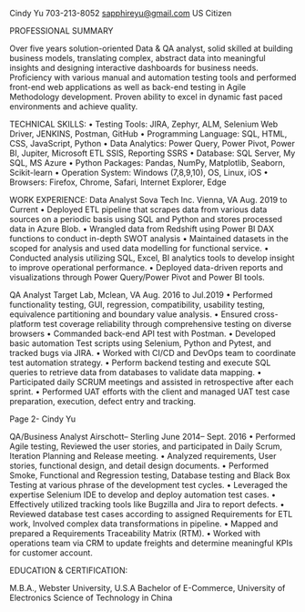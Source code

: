 Cindy Yu
703-213-8052
sapphireyu@gmail.com
US Citizen 


PROFESSIONAL SUMMARY

Over five years solution-oriented Data & QA analyst, solid skilled at building business models, translating complex, abstract data into meaningful insights and designing interactive dashboards for business needs. Proficiency with various manual and automation testing tools and performed front-end web applications as well as back-end testing in Agile Methodology development. Proven ability to excel in dynamic fast paced environments and achieve quality.

 
TECHNICAL SKILLS:
•	   Testing Tools: JIRA, Zephyr, ALM, Selenium Web Driver, JENKINS, Postman, GitHub
•	   Programming Language: SQL, HTML, CSS, JavaScript, Python
•	   Data Analytics: Power Query, Power Pivot, Power BI, Jupiter, Microsoft ETL SSIS, Reporting SSRS
•	   Database: SQL Server, My SQL, MS Azure
•	   Python Packages: Pandas, NumPy, Matplotlib, Seaborn, Scikit-learn
•	   Operation System: Windows (7,8,9,10), OS, Linux, iOS
•	   Browsers: Firefox, Chrome, Safari, Internet Explorer, Edge 


WORK EXPERIENCE:
Data Analyst
Sova Tech Inc. Vienna, VA							                      Aug. 2019 to Current
•	Deployed ETL pipeline that scrapes data from various data sources on a periodic basis using SQL and Python and stores processed data in Azure Blob. 
•	Wrangled data from Redshift using Power BI DAX functions to conduct in-depth SWOT analysis
•	Maintained datasets in the scoped for analysis and used data modelling for functional service. 
•	Conducted analysis utilizing SQL, Excel, BI analytics tools to develop insight to improve operational performance. 
•	Deployed data-driven reports and visualizations through Power Query/Power Pivot and Power BI tools. 


QA Analyst
Target Lab, Mclean, VA							                       Aug. 2016 to Jul.2019
•	Performed functionality testing, GUI, regression, compatibility, usability testing, equivalence partitioning and boundary value analysis. 
•	Ensured cross-platform test coverage reliability through comprehensive testing on diverse browsers
•	Commanded back-end API test with Postman.
•	Developed basic automation Test scripts using Selenium, Python and Pytest, and tracked bugs via JIRA. 
•	Worked with CI/CD and DevOps team to coordinate test automation strategy.
•	Perform backend testing and execute SQL queries to retrieve data from databases to validate data mapping.
•	Participated daily SCRUM meetings and assisted in retrospective after each sprint.
•	Performed UAT efforts with the client and managed UAT test case preparation, execution, defect entry and tracking. 


Page 2- Cindy Yu



QA/Business Analyst 
Airschott– Sterling    								                   June 2014– Sept. 2016
•	Performed Agile testing, Reviewed the user stories, and participated in Daily Scrum, Iteration Planning 
and Release meeting.
•	Analyzed requirements, User stories, functional design, and detail design documents. 
•	Performed Smoke, Functional and Regression testing, Database testing and Black Box Testing at various phrase of the development test cycles. 
•	Leveraged the expertise Selenium IDE to develop and deploy automation test cases.
•	Effectively utilized tracking tools like Bugzilla and Jira to report defects.
•	Reviewed database test cases according to assigned Requirements for ETL work, Involved complex data transformations in pipeline.
•	Mapped and prepared a Requirements Traceability Matrix (RTM).
•	Worked with operations team via CRM to update freights and determine meaningful KPIs for customer account. 


EDUCATION & CERTIFICATION:

M.B.A., Webster University, U.S.A
Bachelor of E-Commerce, University of Electronics Science of Technology in China
       



